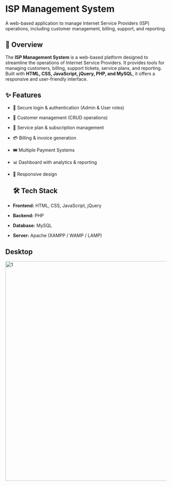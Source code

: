 # ISP Management System

A web-based application to manage Internet Service Providers (ISP) operations, including customer management, billing, support, and reporting.



## 🚀 Overview

The **ISP Management System** is a web-based platform designed to streamline the operations of Internet Service Providers. It provides tools for managing customers, billing, support tickets, service plans, and reporting. Built with **HTML, CSS, JavaScript, jQuery, PHP, and MySQL**, it offers a responsive and user-friendly interface.



## ✨ Features
- 🔐 Secure login & authentication (Admin & User roles)
- 👥 Customer management (CRUD operations)
- 📡 Service plan & subscription management
- 💳 Billing & invoice generation
- 🎟️ Multiple Payment Systems
- 📊 Dashboard with analytics & reporting
- 📱 Responsive design



  ## 🛠 Tech Stack
- **Frontend:** HTML, CSS, JavaScript, jQuery
- **Backend:** PHP
- **Database:** MySQL
- **Server:** Apache (XAMPP / WAMP / LAMP)



## Desktop
<img width="1366" height="684" alt="1" src="https://github.com/user-attachments/assets/ff0a25ee-3e4d-4c26-bf24-2215c801e10b" />
